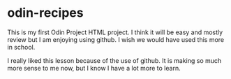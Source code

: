 # odin-recipes

This is my first Odin Project HTML project. I think it will be easy and mostly review but I am enjoying using github. I wish we would have used this more in school. 

I really liked this lesson because of the use of github. It is making so much more sense to me now, but I know I have a lot more to learn. 
